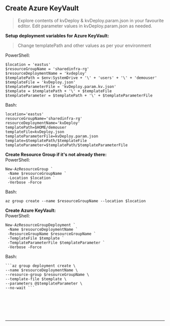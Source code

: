 ## Create Azure KeyVault

>Explore contents of kvDeploy & kvDeploy.param.json in your favourite editor. Edit parameter values in kvDeploy.param.json as needed.

**Setup deployment variables for Azure KeyVault:**
>Change templatePath and other values as per your environment

PowerShell:

    $location = 'eastus'
    $resourceGroupName = 'sharedinfra-rg'
    $resourceDeploymentName = 'kvdeploy'
    $templatePath = $env:SystemDrive + '\' + 'users' + '\' + 'demouser'
    $templateFile = 'kvDeploy.json'
    $templateParameterFile = 'kvDeploy.param.kv.json'
    $template = $templatePath + '\' + $templateFile
    $templateParameter = $templatePath + '\' + $templateParameterFile

Bash:

    location='eastus'
    resourceGroupName='sharedinfra-rg'
    resourceDeploymentName='kvDeploy'
    templatePath=$HOME/demouser
    templateFile=kvDeploy.json
    templateParameterFile=kvDeploy.param.json
    template=$templatePath/$templateFile
    templateParameter=$templatePath/$templateParameterFile

**Create Resource Group if it's not already there:**\
PowerShell:

    New-AzResourceGroup `
     -Name $resourceGroupName `
     -Location $location `
     -Verbose -Force

Bash:

    az group create --name $resourceGroupName --location $location

**Create Azure KeyVault:**\
PowerShell:

    New-AzResourceGroupDeployment `
     -Name $resourceDeploymentName `
     -ResourceGroupName $resourceGroupName `
     -TemplateFile $template `
     -TemplateParameterFile $templateParameter `
     -Verbose -Force

Bash:

    ```az group deployment create \
    --name $resourceDeploymentName \
    --resource-group $resourceGroupName \
    --template-file $template \
    --parameters @$templateParameter \
    --no-wait ```
<br>
<br>
<br>
<br>

---